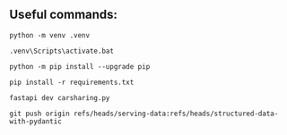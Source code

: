 ## Useful commands:

`python -m venv .venv`

`.venv\Scripts\activate.bat`

`python -m pip install --upgrade pip`

`pip install -r requirements.txt`

`fastapi dev carsharing.py`

`git push origin refs/heads/serving-data:refs/heads/structured-data-with-pydantic`